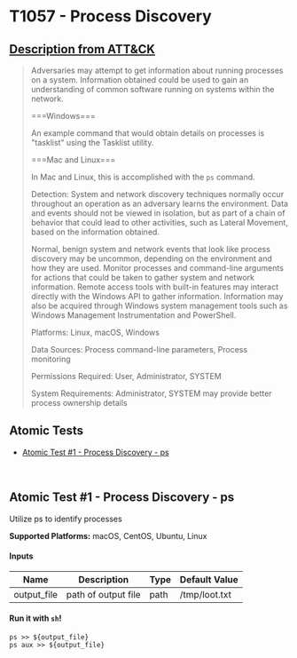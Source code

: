 # T1057 - Process Discovery
## [Description from ATT&CK](https://attack.mitre.org/wiki/Technique/T1057)
<blockquote>Adversaries may attempt to get information about running processes on a system. Information obtained could be used to gain an understanding of common software running on systems within the network.

===Windows===

An example command that would obtain details on processes is "tasklist" using the Tasklist utility.

===Mac and Linux===

In Mac and Linux, this is accomplished with the <code>ps</code> command.

Detection: System and network discovery techniques normally occur throughout an operation as an adversary learns the environment. Data and events should not be viewed in isolation, but as part of a chain of behavior that could lead to other activities, such as Lateral Movement, based on the information obtained.

Normal, benign system and network events that look like process discovery may be uncommon, depending on the environment and how they are used. Monitor processes and command-line arguments for actions that could be taken to gather system and network information. Remote access tools with built-in features may interact directly with the Windows API to gather information. Information may also be acquired through Windows system management tools such as Windows Management Instrumentation and PowerShell.

Platforms: Linux, macOS, Windows

Data Sources: Process command-line parameters, Process monitoring

Permissions Required: User, Administrator, SYSTEM

System Requirements: Administrator, SYSTEM may provide better process ownership details</blockquote>

## Atomic Tests

- [Atomic Test #1 - Process Discovery - ps](#atomic-test-1---process-discovery---ps)


<br/>

## Atomic Test #1 - Process Discovery - ps
Utilize ps to identify processes

**Supported Platforms:** macOS, CentOS, Ubuntu, Linux


#### Inputs
| Name | Description | Type | Default Value | 
|------|-------------|------|---------------|
| output_file | path of output file | path | /tmp/loot.txt|

#### Run it with `sh`!
```
ps >> ${output_file}
ps aux >> ${output_file}
```
<br/>
